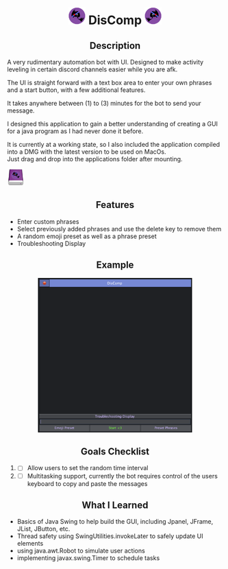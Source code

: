 <h1 align="center"> <img src="src/resources/DisCompLogo.png" width="40" height="40"> DisComp <img src="src/resources/DisCompLogo.png" style="transform: rotateY(180deg)"; width="40" height="40"> </h1> 

<h2 align="center"> Description </h2>

A very rudimentary automation bot with UI. Designed to make activity leveling in certain discord channels easier while you are afk. <br>

The UI is straight forward with a text box area to enter your own phrases and a start button, with a few additional features. <br>

It takes anywhere between (1) to (3) minutes for the bot to send your message. <br>

I designed this application to gain a better understanding of creating a GUI for a java program as I had never done it before. <br>

It is currently at a working state, so I also included the application compiled into a DMG with the latest version to be used on MacOs. <br>
Just drag and drop into the applications folder after mounting. <br>

<img src="src/resources/DisCompVolume.png" width="40" height="40"> 

<h2 align="center"> Features </h2>


* Enter custom phrases
* Select previously added phrases and use the delete key to remove them
* A random emoji preset as well as a phrase preset
* Troubleshooting Display

<h2 align="center"> Example </h2> 


<p align="center"> 
	<img src="src/resources/example.png" width="360" height="360"> 
</p>

<h2 align="center"> Goals Checklist </h2> 

1. - [ ] Allow users to set the random time interval
2. - [ ] Multitasking support, currently the bot requires control of the users keyboard to copy and paste the messages

<h2 align="center"> What I Learned </h2> 

* Basics of Java Swing to help build the GUI, including Jpanel, JFrame, JList, JButton, etc.
* Thread safety using SwingUtilities.invokeLater to safely update UI elements
* using java.awt.Robot to simulate user actions
* implementing javax.swing.Timer to schedule tasks
